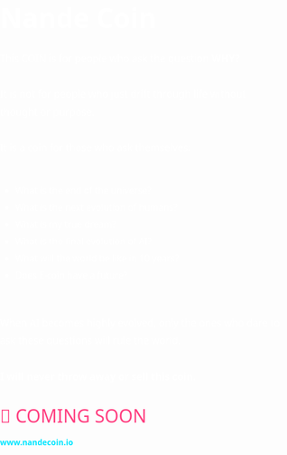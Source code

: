 <!DOCTYPE html>
<html lang="en">
<head>
  <meta charset="UTF-8" />
  <meta name="viewport" content="width=device-width, initial-scale=1.0" />
  <title>Nande Coin - Why?</title>
  <style>
    body {
      margin: 0;
      padding: 0;
      font-family: 'Segoe UI', Tahoma, Geneva, Verdana, sans-serif;
      color: #ffffff;
      background-image: url('./A_digital_painting_in_the_sci-fi_and_surrealism_ar.png');
      background-size: cover;
      background-position: center;
      background-repeat: no-repeat;
      height: 100vh;
      display: flex;
      align-items: center;
      justify-content: center;
    }

    .overlay {
      background: rgba(0, 0, 0, 0.7);
      padding: 3rem;
      border-radius: 16px;
      box-shadow: 0 0 30px rgba(255, 255, 255, 0.2);
      max-width: 800px;
      text-align: center;
    }

    h1 {
      font-size: 3rem;
      margin-bottom: 1.5rem;
    }

    p {
      font-size: 1.1rem;
      line-height: 1.8;
      margin-bottom: 2rem;
    }

    .coming-soon {
      font-size: 2rem;
      color: #ff4081;
      margin-top: 2rem;
    }

    a {
      display: inline-block;
      margin-top: 1rem;
      color: #00e5ff;
      text-decoration: none;
      font-weight: bold;
    }

    ul {
      text-align: left;
      margin: 1rem auto 2rem;
      display: inline-block;
      font-size: 1rem;
    }

    li {
      margin-bottom: 0.5rem;
    }
  </style>
</head>
<body>
  <div class="overlay">
    <h1>Nande Coin</h1>
    <p>
      This COIN is for people who ask the question <strong>WHY?</strong><br><br>
      It is not for people who just drift through life without thought or purpose.<br><br>
      It is a coin for those who ask themselves:
    </p>
    <ul>
      <li>What is the end of the universe?</li>
      <li>What is the next evolution of humans?</li>
      <li>What is my true dream?</li>
      <li>What is the final evolution of AI?</li>
      <li>What will the world be like in 10 years?</li>
      <li>Does E-coin have a future?</li>
    </ul>
    <p>
      When AI becomes highly evolved, only the ones who dare to ask these questions will rule the world.<br><br>
      <strong>I will never throw away or sell this coin.</strong>
    </p>
    <div class="coming-soon">🚀 COMING SOON</div>
    <a href="#">www.nandecoin.io</a>
  </div>
</body>
</html>
